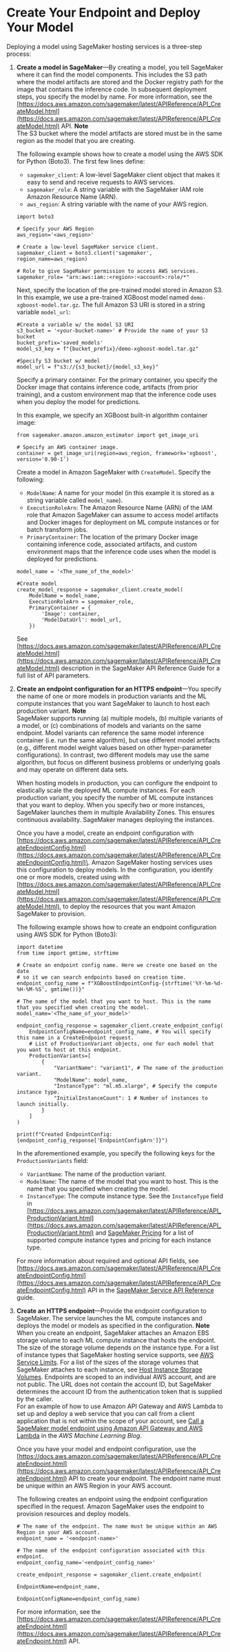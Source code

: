# Create Your Endpoint and Deploy Your Model<a name="realtime-endpoints-deployment"></a>

Deploying a model using SageMaker hosting services is a three\-step process:

1. **Create a model in SageMaker**—By creating a model, you tell SageMaker where it can find the model components\. This includes the S3 path where the model artifacts are stored and the Docker registry path for the image that contains the inference code\. In subsequent deployment steps, you specify the model by name\. For more information, see the [https://docs.aws.amazon.com/sagemaker/latest/APIReference/API_CreateModel.html](https://docs.aws.amazon.com/sagemaker/latest/APIReference/API_CreateModel.html) API\.
**Note**  
The S3 bucket where the model artifacts are stored must be in the same region as the model that you are creating\.

   The following example shows how to create a model using the AWS SDK for Python \(Boto3\)\. The first few lines define:
   + `sagemaker_client`: A low\-level SageMaker client object that makes it easy to send and receive requests to AWS services\.
   + `sagemaker_role`: A string variable with the SageMaker IAM role Amazon Resource Name \(ARN\)\.
   + `aws_region`: A string variable with the name of your AWS region\.

   ```
   import boto3
   
   # Specify your AWS Region
   aws_region='<aws_region>'
   
   # Create a low-level SageMaker service client.
   sagemaker_client = boto3.client('sagemaker', region_name=aws_region)
   
   # Role to give SageMaker permission to access AWS services.
   sagemaker_role= "arn:aws:iam::<region>:<account>:role/*"
   ```

   Next, specify the location of the pre\-trained model stored in Amazon S3\. In this example, we use a pre\-trained XGBoost model named `demo-xgboost-model.tar.gz`\. The full Amazon S3 URI is stored in a string variable `model_url`:

   ```
   #Create a variable w/ the model S3 URI
   s3_bucket = '<your-bucket-name>' # Provide the name of your S3 bucket
   bucket_prefix='saved_models'
   model_s3_key = f"{bucket_prefix}/demo-xgboost-model.tar.gz"
   
   #Specify S3 bucket w/ model
   model_url = f"s3://{s3_bucket}/{model_s3_key}"
   ```

   Specify a primary container\. For the primary container, you specify the Docker image that contains inference code, artifacts \(from prior training\), and a custom environment map that the inference code uses when you deploy the model for predictions\.

    In this example, we specify an XGBoost built\-in algorithm container image: 

   ```
   from sagemaker.amazon.amazon_estimator import get_image_uri
   
   # Specify an AWS container image. 
   container = get_image_uri(region=aws_region, framework='xgboost', version='0.90-1')
   ```

   Create a model in Amazon SageMaker with `CreateModel`\. Specify the following:
   + `ModelName`: A name for your model \(in this example it is stored as a string variable called `model_name`\)\.
   + `ExecutionRoleArn`: The Amazon Resource Name \(ARN\) of the IAM role that Amazon SageMaker can assume to access model artifacts and Docker images for deployment on ML compute instances or for batch transform jobs\.
   + `PrimaryContainer`: The location of the primary Docker image containing inference code, associated artifacts, and custom environment maps that the inference code uses when the model is deployed for predictions\.

   ```
   model_name = '<The_name_of_the_model>'
   
   #Create model
   create_model_response = sagemaker_client.create_model(
       ModelName = model_name,
       ExecutionRoleArn = sagemaker_role,
       PrimaryContainer = {
           'Image': container,
           'ModelDataUrl': model_url,
       })
   ```

   See [https://docs.aws.amazon.com/sagemaker/latest/APIReference/API_CreateModel.html](https://docs.aws.amazon.com/sagemaker/latest/APIReference/API_CreateModel.html) description in the SageMaker API Reference Guide for a full list of API parameters\.

1. **Create an endpoint configuration for an HTTPS endpoint**—You specify the name of one or more models in production variants and the ML compute instances that you want SageMaker to launch to host each production variant\.
**Note**  
 SageMaker supports running \(a\) multiple models, \(b\) multiple variants of a model, or \(c\) combinations of models and variants on the same endpoint\. Model variants can reference the same model inference container \(i\.e\. run the same algorithm\), but use different model artifacts \(e\.g\., different model weight values based on other hyper\-parameter configurations\)\. In contrast, two different models may use the same algorithm, but focus on different business problems or underlying goals and may operate on different data sets\. 

   When hosting models in production, you can configure the endpoint to elastically scale the deployed ML compute instances\. For each production variant, you specify the number of ML compute instances that you want to deploy\. When you specify two or more instances, SageMaker launches them in multiple Availability Zones\. This ensures continuous availability\. SageMaker manages deploying the instances\. 

   Once you have a model, create an endpoint configuration with [https://docs.aws.amazon.com/sagemaker/latest/APIReference/API_CreateEndpointConfig.html](https://docs.aws.amazon.com/sagemaker/latest/APIReference/API_CreateEndpointConfig.html)\. Amazon SageMaker hosting services uses this configuration to deploy models\. In the configuration, you identify one or more models, created using with [https://docs.aws.amazon.com/sagemaker/latest/APIReference/API_CreateModel.html](https://docs.aws.amazon.com/sagemaker/latest/APIReference/API_CreateModel.html), to deploy the resources that you want Amazon SageMaker to provision\.

   The following example shows how to create an endpoint configuration using AWS SDK for Python \(Boto3\):

   ```
   import datetime
   from time import gmtime, strftime
   
   # Create an endpoint config name. Here we create one based on the date  
   # so it we can search endpoints based on creation time.
   endpoint_config_name = f"XGBoostEndpointConfig-{strftime('%Y-%m-%d-%H-%M-%S', gmtime())}"
   
   # The name of the model that you want to host. This is the name that you specified when creating the model.
   model_name='<The_name_of_your_model>'
   
   endpoint_config_response = sagemaker_client.create_endpoint_config(
       EndpointConfigName=endpoint_config_name, # You will specify this name in a CreateEndpoint request.
       # List of ProductionVariant objects, one for each model that you want to host at this endpoint.
       ProductionVariants=[
           {
               "VariantName": "variant1", # The name of the production variant.
               "ModelName": model_name, 
               "InstanceType": "ml.m5.xlarge", # Specify the compute instance type.
               "InitialInstanceCount": 1 # Number of instances to launch initially.
           }
       ]
   )
   
   print(f"Created EndpointConfig: {endpoint_config_response['EndpointConfigArn']}")
   ```

   In the aforementioned example, you specify the following keys for the `ProductionVariants` field:
   + `VariantName`: The name of the production variant\.
   + `ModelName`: The name of the model that you want to host\. This is the name that you specified when creating the model\.
   + `InstanceType`: The compute instance type\. See the `InstanceType` field in [https://docs.aws.amazon.com/sagemaker/latest/APIReference/API_ProductionVariant.html](https://docs.aws.amazon.com/sagemaker/latest/APIReference/API_ProductionVariant.html) and [SageMaker Pricing](https://aws.amazon.com/sagemaker/pricing/) for a list of supported compute instance types and pricing for each instance type\.

   For more information about required and optional API fields, see [https://docs.aws.amazon.com/sagemaker/latest/APIReference/API_CreateEndpointConfig.html](https://docs.aws.amazon.com/sagemaker/latest/APIReference/API_CreateEndpointConfig.html) API in the [SageMaker Service API Reference](https://docs.aws.amazon.com/sagemaker/latest/APIReference/API_Operations_Amazon_SageMaker_Service.html) guide\.

1. **Create an HTTPS endpoint**—Provide the endpoint configuration to SageMaker\. The service launches the ML compute instances and deploys the model or models as specified in the configuration\.
**Note**  
When you create an endpoint, SageMaker attaches an Amazon EBS storage volume to each ML compute instance that hosts the endpoint\. The size of the storage volume depends on the instance type\. For a list of instance types that SageMaker hosting service supports, see [AWS Service Limits](https://docs.aws.amazon.com/general/latest/gr/aws_service_limits.html#limits_sagemaker)\. For a list of the sizes of the storage volumes that SageMaker attaches to each instance, see [Host Instance Storage Volumes](host-instance-storage.md)\.
Endpoints are scoped to an individual AWS account, and are not public\. The URL does not contain the account ID, but SageMaker determines the account ID from the authentication token that is supplied by the caller\.  
For an example of how to use Amazon API Gateway and AWS Lambda to set up and deploy a web service that you can call from a client application that is not within the scope of your account, see [Call a SageMaker model endpoint using Amazon API Gateway and AWS Lambda](https://aws.amazon.com/blogs/machine-learning/call-an-amazon-sagemaker-model-endpoint-using-amazon-api-gateway-and-aws-lambda/) in the *AWS Machine Learning Blog*\.

   Once you have your model and endpoint configuration, use the [https://docs.aws.amazon.com/sagemaker/latest/APIReference/API_CreateEndpoint.html](https://docs.aws.amazon.com/sagemaker/latest/APIReference/API_CreateEndpoint.html) API to create your endpoint\. The endpoint name must be unique within an AWS Region in your AWS account\. 

   The following creates an endpoint using the endpoint configuration specified in the request\. Amazon SageMaker uses the endpoint to provision resources and deploy models\.

   ```
   # The name of the endpoint. The name must be unique within an AWS Region in your AWS account.
   endpoint_name = '<endpoint-name>' 
   
   # The name of the endpoint configuration associated with this endpoint.
   endpoint_config_name='<endpoint_config_name>'
   
   create_endpoint_response = sagemaker_client.create_endpoint(
                                               EndpointName=endpoint_name, 
                                               EndpointConfigName=endpoint_config_name)
   ```

   For more information, see the [https://docs.aws.amazon.com/sagemaker/latest/APIReference/API_CreateEndpoint.html](https://docs.aws.amazon.com/sagemaker/latest/APIReference/API_CreateEndpoint.html) API\.